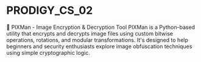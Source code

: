 # PRODIGY_CS_02
🔐 PIXMan - Image Encryption &amp; Decryption Tool PIXMan is a Python-based utility that encrypts and decrypts image files using custom bitwise operations, rotations, and modular transformations. It's designed to help beginners and security enthusiasts explore image obfuscation techniques using simple cryptographic logic.
